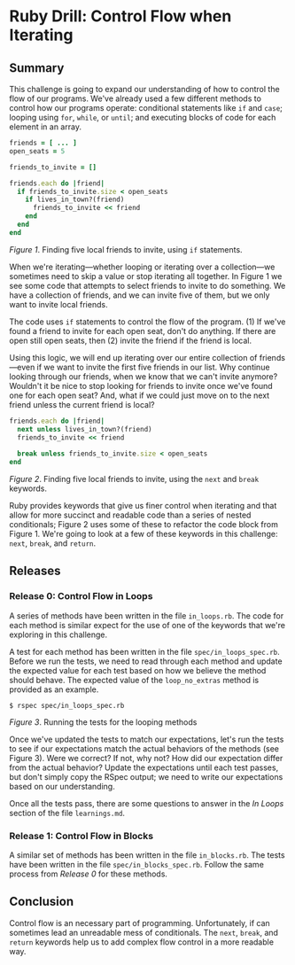 # Ruby Drill: Control Flow when Iterating

## Summary
This challenge is going to expand our understanding of how to control the flow of our programs.  We've already used a few different methods to control how our programs operate:  conditional statements like `if` and `case`; looping using `for`, `while`, or `until`; and executing blocks of code for each element in an array.

```ruby
friends = [ ... ]
open_seats = 5

friends_to_invite = []

friends.each do |friend|
  if friends_to_invite.size < open_seats
    if lives_in_town?(friend)
      friends_to_invite << friend
    end
  end
end
```
*Figure 1*. Finding five local friends to invite, using `if` statements.

When we're iterating—whether looping or iterating over a collection—we sometimes need to skip a value or stop iterating all together.  In Figure 1 we see some code that attempts to select friends to invite to do something.  We have a collection of friends, and we can invite five of them, but we only want to invite local friends.

The code uses `if` statements to control the flow of the program.  (1) If we've found a friend to invite for each open seat, don't do anything.  If there are open still open seats, then (2) invite the friend if the friend is local.

Using this logic, we will end up iterating over our entire collection of friends—even if we want to invite the first five friends in our list.  Why continue looking through our friends, when we know that we can't invite anymore?  Wouldn't it be nice to stop looking for friends to invite once we've found one for each open seat?  And, what if we could just move on to the next friend unless the current friend is local?

```ruby
friends.each do |friend|
  next unless lives_in_town?(friend)
  friends_to_invite << friend
  
  break unless friends_to_invite.size < open_seats
end
```
*Figure 2*. Finding five local friends to invite, using the `next` and `break` keywords.

Ruby provides keywords that give us finer control when iterating and that allow for more succinct and readable code than a series of nested conditionals; Figure 2 uses some of these to refactor the code block from Figure 1.  We're going to look at a few of these keywords in this challenge:  `next`, `break`, and `return`.


## Releases
### Release 0: Control Flow in Loops
A series of methods have been written in the file `in_loops.rb`.  The code for each method is similar expect for the use of one of the keywords that we're exploring in this challenge.

A test for each method has been written in the file `spec/in_loops_spec.rb`.  Before we run the tests, we need to read through each method and update the expected value for each test based on how we believe the method should behave.  The expected value of the `loop_no_extras` method is provided as an example.

```
$ rspec spec/in_loops_spec.rb
```
*Figure 3*.  Running the tests for the looping methods

Once we've updated the tests to match our expectations, let's run the tests to see if our expectations match the actual behaviors of the methods (see Figure 3).  Were we correct?  If not, why not?  How did our expectation differ from the actual behavior?  Update the expectations until each test passes, but don't simply copy the RSpec output; we need to write our expectations based on our understanding.

Once all the tests pass, there are some questions to answer in the *In Loops* section of the file `learnings.md`.


### Release 1: Control Flow in Blocks
A similar set of methods has been written in the file `in_blocks.rb`.  The tests have been written in the file `spec/in_blocks_spec.rb`.  Follow the same process from *Release 0* for these methods.


## Conclusion
Control flow is an necessary part of programming.  Unfortunately, if can sometimes lead an unreadable mess of conditionals.  The `next`, `break`, and `return` keywords help us to add complex flow control in a more readable way.